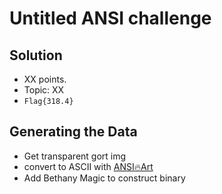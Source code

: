 # Untitled ANSI challenge

## Solution

* XX points.
* Topic: XX
* `Flag{318.4}`

## Generating the Data

* Get transparent gort img
* convert to ASCII with [ANSI🔥Art](https://mrogalski.eu/ansi-art/)
* Add Bethany Magic to construct binary

